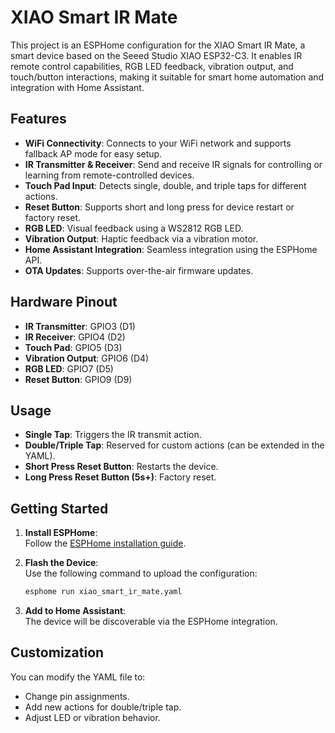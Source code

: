 # XIAO Smart IR Mate

This project is an ESPHome configuration for the XIAO Smart IR Mate, a smart device based on the Seeed Studio XIAO ESP32-C3. It enables IR remote control capabilities, RGB LED feedback, vibration output, and touch/button interactions, making it suitable for smart home automation and integration with Home Assistant.

## Features

- **WiFi Connectivity**: Connects to your WiFi network and supports fallback AP mode for easy setup.
- **IR Transmitter & Receiver**: Send and receive IR signals for controlling or learning from remote-controlled devices.
- **Touch Pad Input**: Detects single, double, and triple taps for different actions.
- **Reset Button**: Supports short and long press for device restart or factory reset.
- **RGB LED**: Visual feedback using a WS2812 RGB LED.
- **Vibration Output**: Haptic feedback via a vibration motor.
- **Home Assistant Integration**: Seamless integration using the ESPHome API.
- **OTA Updates**: Supports over-the-air firmware updates.

## Hardware Pinout

- **IR Transmitter**: GPIO3 (D1)
- **IR Receiver**: GPIO4 (D2)
- **Touch Pad**: GPIO5 (D3)
- **Vibration Output**: GPIO6 (D4)
- **RGB LED**: GPIO7 (D5)
- **Reset Button**: GPIO9 (D9)

## Usage

- **Single Tap**: Triggers the IR transmit action.
- **Double/Triple Tap**: Reserved for custom actions (can be extended in the YAML).
- **Short Press Reset Button**: Restarts the device.
- **Long Press Reset Button (5s+)**: Factory reset.

## Getting Started

1. **Install ESPHome**:  
   Follow the [ESPHome installation guide](https://esphome.io/guides/installing_esphome.html).

2. **Flash the Device**:  
   Use the following command to upload the configuration:
   ```bash
   esphome run xiao_smart_ir_mate.yaml
   ```

3. **Add to Home Assistant**:  
   The device will be discoverable via the ESPHome integration.

## Customization

You can modify the YAML file to:
- Change pin assignments.
- Add new actions for double/triple tap.
- Adjust LED or vibration behavior.

